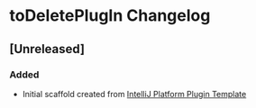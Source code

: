 <!-- Keep a Changelog guide -> https://keepachangelog.com -->

# toDeletePlugIn Changelog

## [Unreleased]
### Added
- Initial scaffold created from [IntelliJ Platform Plugin Template](https://github.com/JetBrains/intellij-platform-plugin-template)
